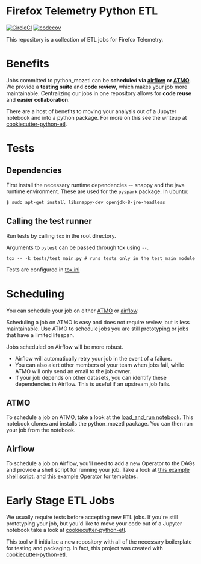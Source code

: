 # Firefox Telemetry Python ETL

[![CircleCI](https://circleci.com/gh/mozilla/python_mozetl.svg?style=svg)](https://circleci.com/gh/mozilla/python_mozetl)
[![codecov](https://codecov.io/gh/mozilla/python_mozetl/branch/master/graph/badge.svg)](https://codecov.io/gh/mozilla/python_mozetl)

This repository is a collection of ETL jobs for Firefox Telemetry.

# Benefits

Jobs committed to python_mozetl can be **scheduled via
[airflow](https://github.com/mozilla/telemetry-airflow)
or
[ATMO](https://analysis.telemetry.mozilla.org/)**.
We provide a **testing suite** and **code review**, which makes your job more maintainable.
Centralizing our jobs in one repository allows for
**code reuse** and **easier collaboration**.

There are a host of benefits to moving your analysis out of a Jupyter notebook
and into a python package.
For more on this see the writeup at
[cookiecutter-python-etl](https://github.com/harterrt/cookiecutter-python-etl/blob/master/README.md#benefits).

# Tests
## Dependencies
First install the necessary runtime dependencies -- snappy and the java runtime
environment. These are used for the `pyspark` package. In ubuntu:
```bash
$ sudo apt-get install libsnappy-dev openjdk-8-jre-headless
```

## Calling the test runner
Run tests by calling `tox` in the root directory.

Arguments to `pytest` can be passed through tox using `--`.
```
tox -- -k tests/test_main.py # runs tests only in the test_main module
```

Tests are configured in [tox.ini](tox.ini)

# Scheduling

You can schedule your job on either
[ATMO](https://analysis.telemetry.mozilla.org/)
or
[airflow](https://github.com/mozilla/telemetry-airflow).

Scheduling a job on ATMO is easy and does not require review,
but is less maintainable.
Use ATMO to schedule jobs you are still prototyping
or jobs that have a limited lifespan.

Jobs scheduled on Airflow will be more robust.

* Airflow will automatically retry your job in the event of a failure.
* You can also alert other members of your team when jobs fail,
  while ATMO will only send an email to the job owner.
* If your job depends on other datasets,
  you can identify these dependencies in Airflow.
  This is useful if an upstream job fails.

## ATMO

To schedule a job on ATMO, take a look at the
[load_and_run notebook](scheduling/load_and_run.ipynb).
This notebook clones and installs the python_mozetl package.
You can then run your job from the notebook.

## Airflow

To schedule a job on Airflow,
you'll need to add a new Operator to the DAGs and provide a shell script for running your job.
Take a look at 
[this example shell script](https://github.com/mozilla/telemetry-airflow/blob/master/jobs/topline_dashboard.sh).
and
[this example Operator](https://github.com/mozilla/telemetry-airflow/blob/master/dags/topline.py#L31)
for templates.

# Early Stage ETL Jobs

We usually require tests before accepting new ETL jobs.
If you're still prototyping your job,
but you'd like to move your code out of a Jupyter notebook
take a look at
[cookiecutter-python-etl](https://github.com/harterrt/cookiecutter-python-etl).

This tool will initialize a new repository
with all of the necessary boilerplate for testing and packaging.
In fact, this project was created with
[cookiecutter-python-etl](https://github.com/harterrt/cookiecutter-python-etl).
